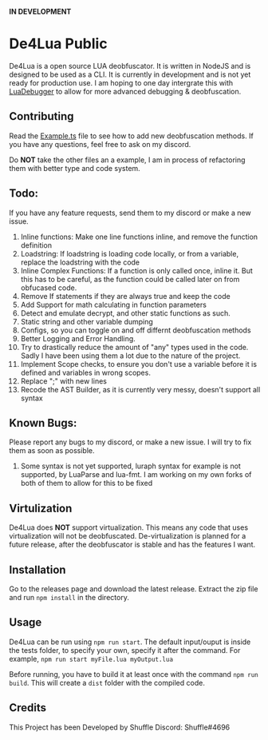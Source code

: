 **IN DEVELOPMENT**

# De4Lua Public

De4Lua is a open source LUA deobfuscator. It is written in NodeJS and is designed to be used as a CLI. It is currently in development and is not yet ready for production use.
I am hoping to one day intergrate this with [LuaDebugger](https://github.com/ShufflePerson/LuaDebugger) to allow for more advanced debugging & deobfuscation.

## Contributing

Read the [Example.ts](https://github.com/ShufflePerson/De4Lua/blob/main/src/Logic/static/Example.ts) file to see how to add new deobfuscation methods. If you have any questions, feel free to ask on my discord.

Do **NOT** take the other files an a example, I am in process of refactoring them with better type and code system.

## Todo:

If you have any feature requests, send them to my discord or make a new issue.

1. Inline functions: Make one line functions inline, and remove the function definition
2. Loadstring: If loadstring is loading code locally, or from a variable, replace the loadstring with the code
3. Inline Complex Functions: If a function is only called once, inline it. But this has to be careful, as the function could be called later on from obfucased code.
4. Remove If statements if they are always true and keep the code
5. Add Support for math calculating in function parameters
6. Detect and emulate decrypt, and other static functions as such.
7. Static string and other variable dumping
8. Configs, so you can toggle on and off differnt deobfuscation methods
9. Better Logging and Error Handling.
10. Try to drastically reduce the amount of "any" types used in the code. Sadly I have been using them a lot due to the nature of the project.
11. Implement Scope checks, to ensure you don't use a variable before it is defined and variables in wrong scopes.
12. Replace ";" with new lines
13. Recode the AST Builder, as it is currently very messy, doesn't support all syntax

## Known Bugs:

Please report any bugs to my discord, or make a new issue. I will try to fix them as soon as possible.

1. Some syntax is not yet supported, luraph syntax for example is not supported, by LuaParse and lua-fmt. I am working on my own forks of both of them to allow for this to be fixed

## Virtulization

De4Lua does **NOT** support virtualization. This means any code that uses virtualization will not be deobfuscated.
De-virtualization is planned for a future release, after the deobfuscator is stable and has the features I want.

## Installation

Go to the releases page and download the latest release. Extract the zip file and run `npm install` in the directory.

## Usage

De4Lua can be run using `npm run start`.
The default input/ouput is inside the tests folder, to specify your own, specify it after the command. For example, `npm run start myFile.lua myOutput.lua`

Before running, you have to build it at least once with the command `npm run build`. This will create a `dist` folder with the compiled code.

## Credits

This Project has been Developed by Shuffle
Discord: Shuffle#4696
